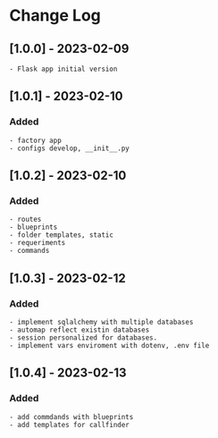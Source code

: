 # Change Log
 
## [1.0.0] - 2023-02-09
    - Flask app initial version
 
## [1.0.1] - 2023-02-10

### Added
    - factory app
    - configs develop, __init__.py

## [1.0.2] - 2023-02-10

### Added
    - routes
    - blueprints
    - folder templates, static
    - requeriments
    - commands

## [1.0.3] - 2023-02-12

### Added
    - implement sqlalchemy with multiple databases
    - automap reflect existin databases
    - session personalized for databases.
    - implement vars enviroment with dotenv, .env file

## [1.0.4] - 2023-02-13

### Added
    - add commdands with blueprints
    - add templates for callfinder